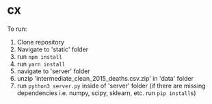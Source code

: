 # cx
To run:
1. Clone repository
2. Navigate to 'static' folder
3. run `npm install`
4. run `yarn install`
5. navigate to 'server' folder
6. unzip 'intermediate_clean_2015_deaths.csv.zip' in 'data' folder
7. run `python3 server.py` inside of 'server' folder
  (if there are missing dependencies i.e. numpy, scipy, sklearn, etc. run `pip install`s)
